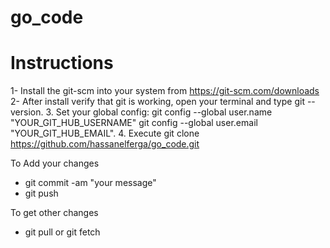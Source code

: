 # go_code

# Instructions
1- Install the git-scm into your system from https://git-scm.com/downloads
2- After install verify that git is working, open your terminal and type git --version.
3. Set your global config: git config --global user.name "YOUR_GIT_HUB_USERNAME" git config --global user.email "YOUR_GIT_HUB_EMAIL".
4. Execute git clone https://github.com/hassanelferga/go_code.git


To Add your changes
- git commit -am "your message"
- git push

To get other changes
- git pull
or
git fetch
